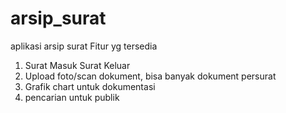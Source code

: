 # arsip_surat
aplikasi arsip surat
Fitur yg tersedia
1. Surat Masuk Surat Keluar
2. Upload foto/scan dokument, bisa banyak dokument persurat
3. Grafik chart untuk dokumentasi
4. pencarian untuk publik

